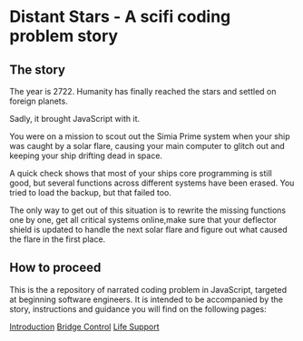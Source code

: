 # Distant Stars - A scifi coding problem story
## The story
The year is 2722. Humanity has finally reached the stars and settled on foreign planets.

Sadly, it brought JavaScript with it.

You were on a mission to scout out the Simia Prime system when your ship was caught by a solar 
flare, causing your main computer to glitch out and keeping your ship drifting dead in space.

A quick check shows that most of your ships core programming is still good, but several functions
across different systems have been erased. You tried to load the backup, but that failed too.

The only way to get out of this situation is to rewrite the missing functions one by one, get all 
critical systems online,make sure that your deflector shield is updated to handle the next solar 
flare and figure out what caused the flare in the first place.

## How to proceed
This is the a repository of narrated coding problem in JavaScript, targeted at beginning software
engineers. It is intended to be accompanied by the story, instructions and guidance you will find
on the following pages:

[Introduction](INTRODUCTION.md "Introduction - setting up the code base")
[Bridge Control](BRIDGE_CONTROL.md "Bridge Control - variable types and the return statement")
[Life Support](LIFE_SUPPORT.md "Life Support - functions, parameters, variables")
